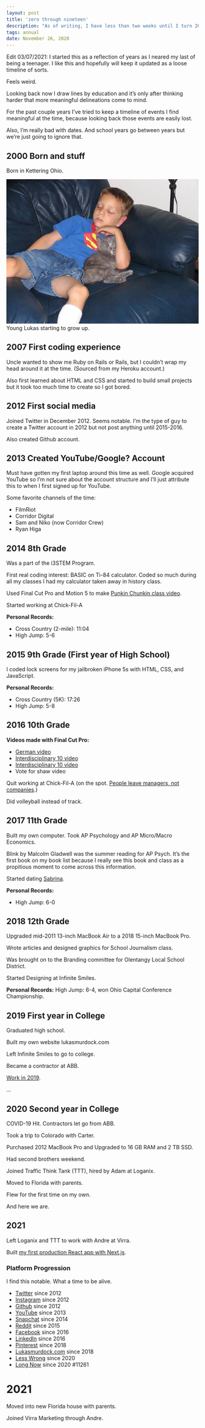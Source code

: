 ```yaml
---
layout: post
title: 'zero through nineteen'
description: "As of writing, I have less than two weeks until I turn 20."
tags: annual
date: November 26, 2020
---
```


Edit 03/07/2021: I started this as a reflection of years as I neared my last of being a teenager. I like this and hopefully will keep it updated as a loose timeline of sorts.

Feels weird.

Looking back now I draw lines by education and it’s only after thinking harder that more meaningful delineations come to mind.

For the past couple years I’ve tried to keep a timeline of events I find meaningful at the time, because looking back those  events are easily lost.

Also, I’m really bad with dates. And school years go between years but we’re just going to ignore that.

## 2000 Born and stuff
Born in Kettering Ohio.

<figure style="margin: 0;">
    <img src="/images/posts/young_lukas.JPG" alt="Young Lukas">
    <figcaption>Young Lukas starting to grow up.</figcaption>
</figure>

## 2007 First coding experience
Uncle wanted to show me Ruby on Rails or Rails, but I couldn’t wrap my head around it at the time. (Sourced from my Heroku account.)

Also first learned about HTML and CSS and started to build small projects but it took too much time to create so I got bored.

## 2012 First social media
Joined Twitter in December 2012. Seems notable. I’m the type of guy to create a Twitter account in 2012 but not post anything until 2015-2016.

Also created Github account.

## 2013 Created YouTube/Google? Account
Must have gotten my first laptop around this time as well. Google acquired YouTube so I’m not sure about the account structure and I’ll just attribute this to when I first signed up for YouTube.

Some favorite channels of the time:
- FilmRiot
- Corridor Digital
- Sam and Niko (now Corridor Crew)
- Ryan Higa


## 2014 8th Grade
Was a part of the i3STEM Program.

First real coding interest: BASIC on Ti-84 calculator. Coded so much during all my classes I had my calculator taken away in history class.

Used Final Cut Pro and Motion 5 to make [Punkin Chunkin class video](https://youtu.be/dIzMk6twmmg).

Started working at Chick-Fil-A

**Personal Records:**
- Cross Country (2-mile): 11:04
- High Jump: 5-6

## 2015 9th Grade (First year of High School)

I coded lock screens for my jailbroken iPhone 5s with HTML, CSS, and JavaScript.

**Personal Records:**
- Cross Country (5K): 17:26
- High Jump: 5-8

## 2016 10th Grade

**Videos made with Final Cut Pro:**
- [German video](https://youtu.be/0-DnpiqkT6I)
- [Interdisciplinary 10 video](https://youtu.be/0-DnpiqkT6I)
- [Interdisciplinary 10 video](https://youtu.be/rf25eUj_L7o)
- Vote for shaw video

Quit working at Chick-Fil-A (on the spot. [People leave managers, not companies](https://www.intercom.com/blog/people-leave-managers-not-companies/).)

Did volleyball instead of track.

## 2017 11th Grade
Built my own computer. Took AP Psychology and AP Micro/Macro Economics.

Blink by Malcolm Gladwell was the summer reading for AP Psych. It’s the first book on my book list because I really see this book and class as a propitious moment to come across this information.

Started dating [Sabrina](https://sabrinasadr.com/).

**Personal Records:**
- High Jump: 6-0


## 2018 12th Grade
Upgraded mid-2011 13-inch MacBook Air to a 2018 15-inch MacBook Pro.

Wrote articles and designed graphics for School Journalism class.

Was brought on to the Branding committee for Olentangy Local School District.

Started Designing at Infinite Smiles.

**Personal Records:**
High Jump: 6-4, won Ohio Capital Conference Championship.

## 2019 First year in College

Graduated high school.

Built my own website lukasmurdock.com

Left Infinite Smiles to go to college.

Became a contractor at ABB.

[Work in 2019](https://lukasmurdock.com/work-in-2019/).

…

## 2020 Second year in College

COVID-19 Hit. Contractors let go from ABB.

Took a trip to Colorado with Carter.

Purchased 2012 MacBook Pro and Upgraded to 16 GB RAM and 2 TB SSD.

Had second brothers weekend.

Joined Traffic Think Tank (TTT), hired by Adam at Loganix.

Moved to Florida with parents.

Flew for the first time on my own.

And here we are.

## 2021

Left Loganix and TTT to work with Andre at Virra.

Built [my first production React app with Next.js](https://lukasmurdock.com/first-nextjs-app/).



### Platform Progression

I find this notable. What a time to be alive.

- [Twitter](https://twitter.com/MurdockLukas) since 2012
- [Instagram](https://www.instagram.com/lukasauras.rex/) since 2012
- [Github](https://twitter.com/MurdockLukas) since 2012
- [YouTube](https://www.youtube.com/channel/UCG8ZhvCtKlnPXkoJG2u52lw) since 2013
- [Snapchat](https://www.snapchat.com/add/rexisking7) since 2014
- [Reddit](https://www.reddit.com/user/LukasMurdock) since 2015
- [Facebook](https://www.facebook.com/lukas.rex.murdock/) since 2016
- [LinkedIn](https://www.linkedin.com/in/lukas-murdock/) since 2016
- [Pinterest](https://www.pinterest.com/murdocklukas/) since 2018
- [Lukasmurdock.com](https://www.lukasmurdock.com/) since 2018
- [Less Wrong](https://www.lesswrong.com/) since 2020
- [Long Now](https://longnow.org/) since 2020 #11261

# 2021

Moved into new Florida house with parents.

Joined Virra Marketing through Andre.